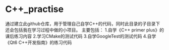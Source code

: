 # C++_practise
通过建立此github仓库，用于管理自己自学C++的代码，同时此目录的子目录下还会包括我在学习过程中做的小项目。
主要包括：
1.自学《C++ primer plus》的课后练习内容
2.学习CMake的测试代码
3.自学GoogleTest的测试代码
4.自学《Qt6 C++开发指南》的练习代码
